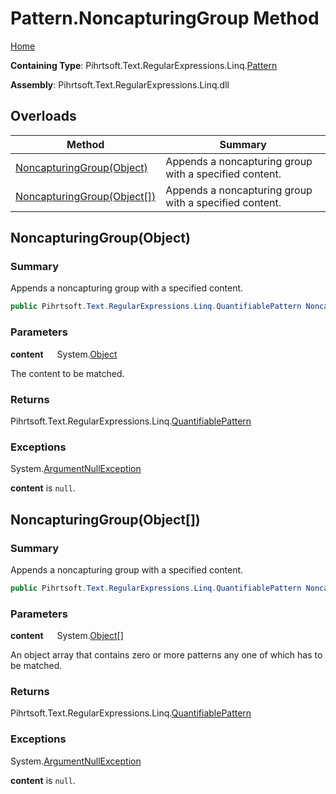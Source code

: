 # Pattern\.NoncapturingGroup Method

[Home](../../../../../../README.md)

**Containing Type**: Pihrtsoft\.Text\.RegularExpressions\.Linq\.[Pattern](../README.md)

**Assembly**: Pihrtsoft\.Text\.RegularExpressions\.Linq\.dll

## Overloads

| Method | Summary |
| ------ | ------- |
| [NoncapturingGroup(Object)](#Pihrtsoft_Text_RegularExpressions_Linq_Pattern_NoncapturingGroup_System_Object_) | Appends a noncapturing group with a specified content\. |
| [NoncapturingGroup(Object\[\])](#Pihrtsoft_Text_RegularExpressions_Linq_Pattern_NoncapturingGroup_System_Object___) | Appends a noncapturing group with a specified content\. |

## NoncapturingGroup\(Object\) <a name="Pihrtsoft_Text_RegularExpressions_Linq_Pattern_NoncapturingGroup_System_Object_"></a>

### Summary

Appends a noncapturing group with a specified content\.

```csharp
public Pihrtsoft.Text.RegularExpressions.Linq.QuantifiablePattern NoncapturingGroup(object content)
```

### Parameters

**content** &emsp; System\.[Object](https://docs.microsoft.com/en-us/dotnet/api/system.object)

The content to be matched\.

### Returns

Pihrtsoft\.Text\.RegularExpressions\.Linq\.[QuantifiablePattern](../../QuantifiablePattern/README.md)

### Exceptions

System\.[ArgumentNullException](https://docs.microsoft.com/en-us/dotnet/api/system.argumentnullexception)

**content** is `null`\.

## NoncapturingGroup\(Object\[\]\) <a name="Pihrtsoft_Text_RegularExpressions_Linq_Pattern_NoncapturingGroup_System_Object___"></a>

### Summary

Appends a noncapturing group with a specified content\.

```csharp
public Pihrtsoft.Text.RegularExpressions.Linq.QuantifiablePattern NoncapturingGroup(params object[] content)
```

### Parameters

**content** &emsp; System\.[Object](https://docs.microsoft.com/en-us/dotnet/api/system.object)\[\]

An object array that contains zero or more patterns any one of which has to be matched\.

### Returns

Pihrtsoft\.Text\.RegularExpressions\.Linq\.[QuantifiablePattern](../../QuantifiablePattern/README.md)

### Exceptions

System\.[ArgumentNullException](https://docs.microsoft.com/en-us/dotnet/api/system.argumentnullexception)

**content** is `null`\.

